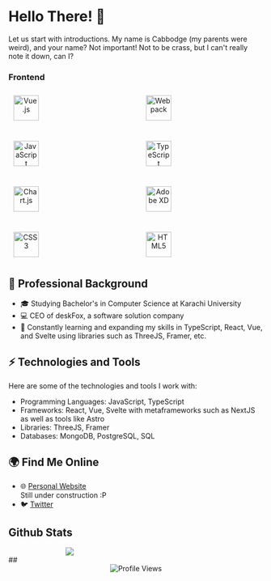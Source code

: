 # Hello There! 👋

Let us start with introductions. My name is Cabbodge (my parents were weird), and your name? Not important! Not to be crass, but I can't really note it down, can I?

### Frontend  
<div align="center" style="display: grid; grid-template-columns: repeat(2, 1fr); gap: 20px;">  
  <img style="margin: 10px" src="https://profilinator.rishav.dev/skills-assets/vuejs-original-wordmark.svg" alt="Vue.js" height="50" />  
  <img style="margin: 10px" src="https://profilinator.rishav.dev/skills-assets/webpack-original.svg" alt="Webpack" height="50" />  
  <img style="margin: 10px" src="https://profilinator.rishav.dev/skills-assets/javascript-original.svg" alt="JavaScript" height="50" />  
  <img style="margin: 10px" src="https://profilinator.rishav.dev/skills-assets/typescript-original.svg" alt="TypeScript" height="50" />  
  <img style="margin: 10px" src="https://profilinator.rishav.dev/skills-assets/logo-title.svg" alt="Chart.js" height="50" />  
  <img style="margin: 10px" src="https://profilinator.rishav.dev/skills-assets/adobexd.png" alt="Adobe XD" height="50" />  
  <img style="margin: 10px" src="https://profilinator.rishav.dev/skills-assets/css3-original-wordmark.svg" alt="CSS3" height="50" />  
  <img style="margin: 10px" src="https://profilinator.rishav.dev/skills-assets/html5-original-wordmark.svg" alt="HTML5" height="50" />  
</div>

## 💼 Professional Background
- 🎓 Studying Bachelor's in Computer Science at Karachi University
- 💻 CEO of deskFox, a software solution company
- 🌱 Constantly learning and expanding my skills in TypeScript, React, Vue, and Svelte using libraries such as ThreeJS, Framer, etc.  

## ⚡️ Technologies and Tools
Here are some of the technologies and tools I work with:

- Programming Languages: JavaScript, TypeScript
- Frameworks: React, Vue, Svelte with metaframeworks such as NextJS as well as tools like Astro 
- Libraries: ThreeJS, Framer 
- Databases: MongoDB, PostgreSQL, SQL

## 🌍 Find Me Online

- 🌐 [Personal Website](https://cabbodve.dev)  
  Still under construction :P
- 🐦 [Twitter](https://twitter.com/cabbodge)

## Github Stats  
<div align="center" style="display: grid; grid-template-columns: repeat(2, 1fr); gap: 20px;">  
  <picture>
  <source
    srcset="https://github-readme-stats.vercel.app/api?username=Cabbodge&show_icons=true&theme=dark"
    media="(prefers-color-scheme: dark)"
  />
  <source
    srcset="https://github-readme-stats.vercel.app/api?username=Cabbodge&show_icons=true"
    media="(prefers-color-scheme: light), (prefers-color-scheme: no-preference)"
  />
  <img src="https://github-readme-stats.vercel.app/api?username=Cabbodge&show_icons=true" />
</picture>
</div>
## 
<div align="center">  
  <img src="https://komarev.com/ghpvc/?username=Cabbodge&&style=flat-square" alt="Profile Views" />  
</div>
